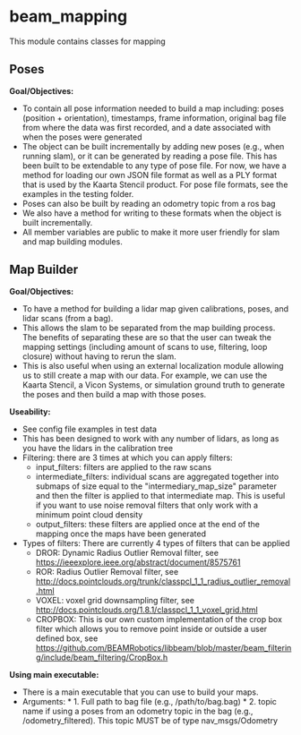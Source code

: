# beam_mapping

This module contains classes for mapping

## Poses

**Goal/Objectives:**
* To contain all pose information needed to build a map including: poses
(position + orientation), timestamps, frame information, original bag file from
where the data was first recorded, and a date associated with when the poses
were generated
* The object can be built incrementally by adding new poses (e.g., when running
slam), or it can be generated by reading a pose file. This has been built to be
extendable to any type of pose file. For now, we have a method for loading our
own JSON file format as well as a PLY format that is used by the Kaarta Stencil
product. For pose file formats, see the examples in the testing folder.
* Poses can also be built by reading an odometry topic from a ros bag
* We also have a method for writing to these formats when the object is built
incrementally.
* All member variables are public to make it more user friendly for slam and
map building modules.

## Map Builder

**Goal/Objectives:**
* To have a method for building a lidar map given calibrations, poses, and lidar
scans (from a bag).
* This allows the slam to be separated from the map building process. The
benefits of separating these are so that the user can tweak the mapping settings
(including amount of scans to use, filtering, loop closure) without having to
rerun the slam.
* This is also useful when using an external localization module allowing us to
still create a map with our data. For example, we can use the Kaarta Stencil,
a Vicon Systems, or simulation ground truth to generate the poses and then build
a map with those poses.

**Useability:**
* See config file examples in test data
* This has been designed to work with any number of lidars, as long as you have
the lidars in the calibration tree
* Filtering: there are 3 times at which you can apply filters:
    * input_filters: filters are applied to the raw scans
    * intermediate_filters: individual scans are aggregated together into
    submaps of size equal to the "intermediary_map_size" parameter and then the
    filter is applied to that intermediate map. This is useful if you want to
    use noise removal filters that only work with a minimum point cloud density
    * output_filters: these filters are applied once at the end of the mapping
    once the maps have been generated
* Types of filters: There are currently 4 types of filters that can be applied
    * DROR: Dynamic Radius Outlier Removal filter, see
    https://ieeexplore.ieee.org/abstract/document/8575761
    * ROR: Radius Outlier Removal filter, see
    http://docs.pointclouds.org/trunk/classpcl_1_1_radius_outlier_removal.html
    * VOXEL: voxel grid downsampling filter, see
    http://docs.pointclouds.org/1.8.1/classpcl_1_1_voxel_grid.html
    * CROPBOX: This is our own custom implementation of the crop box filter
    which allows you to remove point inside or outside a user defined box, see
    https://github.com/BEAMRobotics/libbeam/blob/master/beam_filtering/include/beam_filtering/CropBox.h

**Using main executable:**
* There is a main executable that you can use to build your maps.
* Arguments:
      * 1. Full path to bag file (e.g., /path/to/bag.bag)
      * 2. topic name if using a poses from an odometry topic in the bag
      (e.g., /odometry_filtered). This topic MUST be of type nav_msgs/Odometry
